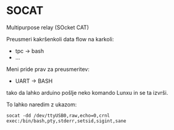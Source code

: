 # SOCAT

Multipurpose relay (SOcket CAT)

Preusmeri kakršenkoli data flow na karkoli:
- tpc -> bash
- ...

Meni pride prav za preusmeritev:

- UART -> BASH

tako da lahko arduino pošlje neko komando Lunxu in se ta izvrši.

To lahko naredim z ukazom:

    socat -dd /dev/ttyUSB0,raw,echo=0,crnl exec:/bin/bash,pty,stderr,setsid,sigint,sane
